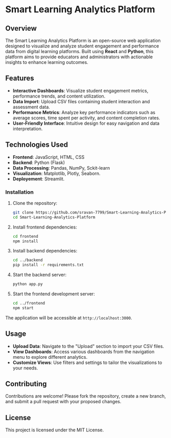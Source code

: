 # Smart Learning Analytics Platform

## Overview

The Smart Learning Analytics Platform is an open-source web application designed to visualize and analyze student engagement and performance data from digital learning platforms. Built using **React** and **Python**, this platform aims to provide educators and administrators with actionable insights to enhance learning outcomes.

## Features

* **Interactive Dashboards**: Visualize student engagement metrics, performance trends, and content utilization.
* **Data Import**: Upload CSV files containing student interaction and assessment data.
* **Performance Metrics**: Analyze key performance indicators such as average scores, time spent per activity, and content completion rates.
* **User-Friendly Interface**: Intuitive design for easy navigation and data interpretation.

## Technologies Used

* **Frontend**: JavaScript, HTML, CSS
* **Backend**: Python (Flask)
* **Data Processing**: Pandas, NumPy, Sckit-learn
* **Visualization**: Matplotlib, Plotly, Seaborn.
* **Deployement**: Streamlit.


### Installation

1. Clone the repository:

   ```bash
   git clone https://github.com/sravan-7799/Smart-Learning-Analytics-Platform.git
   cd Smart-Learning-Analytics-Platform
   ```

2. Install frontend dependencies:

   ```bash
   cd frontend
   npm install
   ```

3. Install backend dependencies:

   ```bash
   cd ../backend
   pip install -r requirements.txt
   ```

4. Start the backend server:

   ```bash
   python app.py
   ```

5. Start the frontend development server:

   ```bash
   cd ../frontend
   npm start
   ```

The application will be accessible at `http://localhost:3000`.

## Usage

* **Upload Data**: Navigate to the "Upload" section to import your CSV files.
* **View Dashboards**: Access various dashboards from the navigation menu to explore different analytics.
* **Customize Views**: Use filters and settings to tailor the visualizations to your needs.

## Contributing

Contributions are welcome! Please fork the repository, create a new branch, and submit a pull request with your proposed changes.

## License

This project is licensed under the MIT License.

